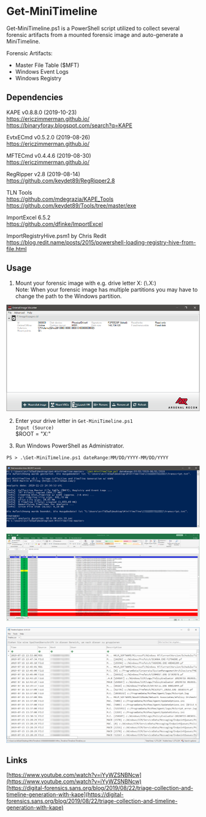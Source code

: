 # Get-MiniTimeline
Get-MiniTimeline.ps1 is a PowerShell script utilized to collect several forensic artifacts from a mounted forensic image and auto-generate a MiniTimeline.

Forensic Artifacts:  
  * Master File Table ($MFT)  
  * Windows Event Logs  
  * Windows Registry  

## Dependencies
KAPE v0.8.8.0 (2019-10-23)  
https://ericzimmerman.github.io/  
https://binaryforay.blogspot.com/search?q=KAPE  

EvtxECmd v0.5.2.0 (2019-08-26)  
https://ericzimmerman.github.io/  

MFTECmd v0.4.4.6 (2019-08-30)   
https://ericzimmerman.github.io/    

RegRipper v2.8 (2019-08-14)   
https://github.com/keydet89/RegRipper2.8  

TLN Tools   
https://github.com/mdegrazia/KAPE_Tools   
https://github.com/keydet89/Tools/tree/master/exe   

ImportExcel 6.5.2   
https://github.com/dfinke/ImportExcel  

ImportRegistryHive.psm1 by Chris Redit   
https://blog.redit.name/posts/2015/powershell-loading-registry-hive-from-file.html   

## Usage
1. Mount your forensic image with e.g. drive letter X: (\\.X:)   
   Note: When your forensic image has multiple partitions you may have to change the path to the Windows partition.   

![Arsenal Image Mounter](https://github.com/evild3ad/Get-MiniTimeline/blob/master/Screenshots/AIM.png)

2. Enter your drive letter in `Get-MiniTimeline.ps1`  
   `Input (Source)`  
   $ROOT = "X:"  

3. Run Windows PowerShell as Administrator.  

```
PS > .\Get-MiniTimeline.ps1 dateRange:MM/DD/YYYY-MM/DD/YYYY  
```

![PowerShell](https://github.com/evild3ad/Get-MiniTimeline/blob/master/Screenshots/PowerShell.png)

![Colorized Excel](https://github.com/evild3ad/Get-MiniTimeline/blob/master/Screenshots/Colorized-Excel.png)

![Timeline Explorer](https://github.com/evild3ad/Get-MiniTimeline/blob/master/Screenshots/TLE.png)

## Links
[https://www.youtube.com/watch?v=iYyWZSNBNcw](https://www.youtube.com/watch?v=iYyWZSNBNcw)  
[https://digital-forensics.sans.org/blog/2019/08/22/triage-collection-and-timeline-generation-with-kape](https://digital-forensics.sans.org/blog/2019/08/22/triage-collection-and-timeline-generation-with-kape)  